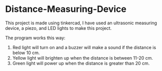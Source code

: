 # Distance-Measuring-Device
This project is made using tinkercad, I have used an ultrasonic measuring device, a piezo, and LED lights to make this project.

The program works this way:
1. Red light will turn on and a buzzer will make a sound if the distance is below 10 cm.
2. Yellow light will brighten up when the distance is between 11-20 cm.
3. Green light will power up when the distance is greater than 20 cm. 
